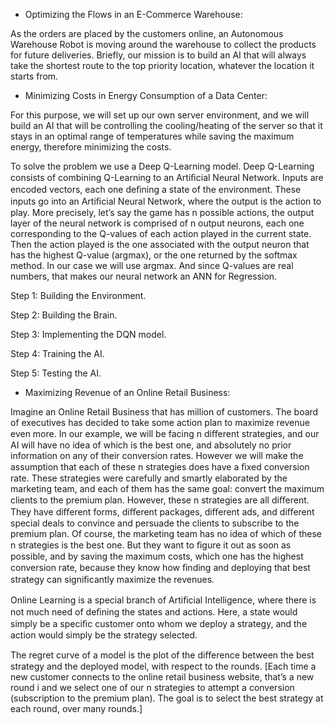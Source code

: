 - Optimizing the Flows in an E-Commerce Warehouse:

As the orders are placed by the customers online, an Autonomous Warehouse Robot is moving around the warehouse to collect the products for future deliveries. Briefly, our mission is to build an AI that will always take the shortest route to the top priority location, whatever the location it starts from.

- Minimizing Costs in Energy Consumption of a Data Center:

For this purpose, we will set up our own server environment, and we will build an AI that will be controlling the cooling/heating of the server so that it stays in an optimal range of temperatures while saving the maximum energy, therefore minimizing the costs.

To solve the problem we use a Deep Q-Learning model. Deep Q-Learning consists of combining Q-Learning to an Artiﬁcial Neural Network. Inputs are encoded vectors, each one deﬁning a state of the environment. These inputs go into an Artiﬁcial Neural Network, where the output is the action to play. More precisely, let’s say the game has n possible actions, the output layer of the neural network is comprised of n output neurons, each one corresponding to the Q-values of each action played in the current state. Then the action played is the one associated with the output neuron that has the highest Q-value (argmax), or the one returned by the softmax method. In our case we will use argmax. And since Q-values are real numbers, that makes our neural network an ANN for Regression.

Step 1: Building the Environment.

Step 2: Building the Brain.

Step 3: Implementing the DQN model.

Step 4: Training the AI.

Step 5: Testing the AI.

- Maximizing Revenue of an Online Retail Business:

Imagine an Online Retail Business that has million of customers. The board of executives has decided to take some action plan to maximize revenue even more. In our example, we will be facing n diﬀerent strategies, and our AI will have no idea of which is the best one, and absolutely no prior information on any of their conversion rates. However we will make the assumption that each of these n strategies does have a ﬁxed conversion rate. These strategies were carefully and smartly elaborated by the marketing team, and each of them has the same goal: convert the maximum clients to the premium plan. However, these n strategies are all diﬀerent. They have diﬀerent forms, diﬀerent packages, diﬀerent ads, and diﬀerent special deals to convince and persuade the clients to subscribe to the premium plan. Of course, the marketing team has no idea of which of these n strategies is the best one. But they want to ﬁgure it out as soon as possible, and by saving the maximum costs, which one has the highest conversion rate, because they know how ﬁnding and deploying that best strategy can signiﬁcantly maximize the revenues.

Online Learning is a special branch of Artiﬁcial Intelligence, where there is not much need of deﬁning the states and actions. Here, a state would simply be a speciﬁc customer onto whom we deploy a strategy, and the action would simply be the strategy selected.

The regret curve of a model is the plot of the diﬀerence between the best strategy and the deployed model, with respect to the rounds. [Each time a new customer connects to the online retail business website, that’s a new round i and we select one of our n strategies to attempt a conversion (subscription to the premium plan). The goal is to select the best strategy at each round, over many rounds.]

